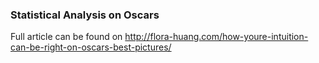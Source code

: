 ### Statistical Analysis on Oscars
Full article can be found on http://flora-huang.com/how-youre-intuition-can-be-right-on-oscars-best-pictures/
